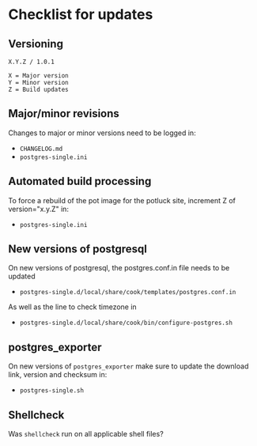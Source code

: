 # Checklist for updates

## Versioning
```
X.Y.Z / 1.0.1

X = Major version
Y = Minor version
Z = Build updates
```

## Major/minor revisions
Changes to major or minor versions need to be logged in:
* `CHANGELOG.md`
* `postgres-single.ini`

## Automated build processing
To force a rebuild of the pot image for the potluck site, increment Z of version="x.y.Z" in:
* `postgres-single.ini`

## New versions of postgresql
On new versions of postgresql, the postgres.conf.in file needs to be updated
* `postgres-single.d/local/share/cook/templates/postgres.conf.in`

As well as the line to check timezone in
* `postgres-single.d/local/share/cook/bin/configure-postgres.sh`

## postgres_exporter
On new versions of `postgres_exporter` make sure to update the download link, version and checksum in:
* `postgres-single.sh`

## Shellcheck
Was `shellcheck` run on all applicable shell files?
